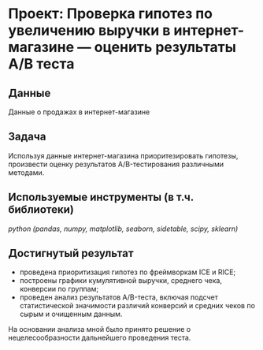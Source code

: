 # Проект: Проверка гипотез по увеличению выручки в интернет-магазине — оценить результаты A/B теста

## Данные
Данные о продажах в интернет-магазине

## Задача
Используя данные интернет-магазина приоритезировать гипотезы, произвести оценку результатов A/B-тестирования различными методами.

## Используемые инструменты (в т.ч. библиотеки)
*python (pandas, numpy, matplotlib, seaborn, sidetable, scipy, sklearn)*

## Достигнутый результат
- проведена приоритизация гипотез по фреймворкам ICE и RICE;
- построены графики кумулятивной выручки, среднего чека, конверсии по группам;
- проведен анализ результатов A/B-теста, включая подсчет статистической значимости различий конверсий и средних чеков по сырым и очищенным данным. 

На основании анализа мной было принято решение о нецелесообразности дальнейшего проведения теста.
